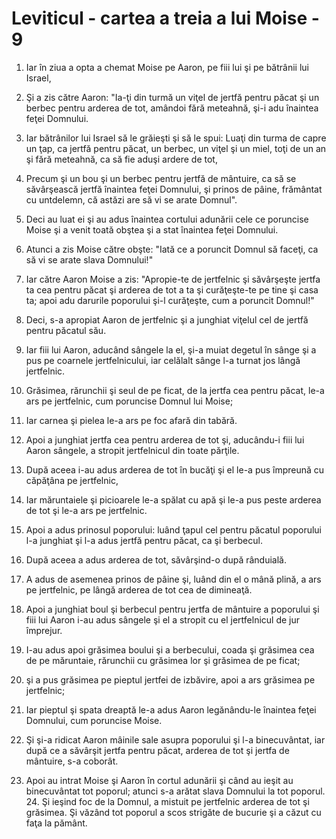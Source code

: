 # Leviticul - cartea a treia a lui Moise - 9

1. Iar în ziua a opta a chemat Moise pe Aaron, pe fiii lui şi pe bătrânii lui Israel, 

2. Şi a zis către Aaron: "Ia-ţi din turmă un viţel de jertfă pentru păcat şi un berbec pentru arderea de tot, amândoi fără meteahnă, şi-i adu înaintea feţei Domnului. 

3. Iar bătrânilor lui Israel să le grăieşti şi să le spui: Luaţi din turma de capre un ţap, ca jertfă pentru păcat, un berbec, un viţel şi un miel, toţi de un an şi fără meteahnă, ca să fie aduşi ardere de tot, 

4. Precum şi un bou şi un berbec pentru jertfă de mântuire, ca să se săvârşească jertfă înaintea feţei Domnului, şi prinos de pâine, frământat cu untdelemn, că astăzi are să vi se arate Domnul". 

5. Deci au luat ei şi au adus înaintea cortului adunării cele ce poruncise Moise şi a venit toată obştea şi a stat înaintea feţei Domnului. 

6. Atunci a zis Moise către obşte: "Iată ce a poruncit Domnul să faceţi, ca să vi se arate slava Domnului!" 

7. Iar către Aaron Moise a zis: "Apropie-te de jertfelnic şi săvârşeşte jertfa ta cea pentru păcat şi arderea de tot a ta şi curăţeşte-te pe tine şi casa ta; apoi adu darurile poporului şi-l curăţeşte, cum a poruncit Domnul!" 

8. Deci, s-a apropiat Aaron de jertfelnic şi a junghiat viţelul cel de jertfă pentru păcatul său. 

9. Iar fiii lui Aaron, aducând sângele la el, şi-a muiat degetul în sânge şi a pus pe coarnele jertfelnicului, iar celălalt sânge l-a turnat jos lângă jertfelnic. 

10. Grăsimea, rărunchii şi seul de pe ficat, de la jertfa cea pentru păcat, le-a ars pe jertfelnic, cum poruncise Domnul lui Moise; 

11. Iar carnea şi pielea le-a ars pe foc afară din tabără. 

12. Apoi a junghiat jertfa cea pentru arderea de tot şi, aducându-i fiii lui Aaron sângele, a stropit jertfelnicul din toate părţile. 

13. După aceea i-au adus arderea de tot în bucăţi şi el le-a pus împreună cu căpăţâna pe jertfelnic, 

14. Iar măruntaiele şi picioarele le-a spălat cu apă şi le-a pus peste arderea de tot şi le-a ars pe jertfelnic. 

15. Apoi a adus prinosul poporului: luând ţapul cel pentru păcatul poporului l-a junghiat şi l-a adus jertfă pentru păcat, ca şi berbecul. 

16. După aceea a adus arderea de tot, săvârşind-o după rânduială. 

17. A adus de asemenea prinos de pâine şi, luând din el o mână plină, a ars pe jertfelnic, pe lângă arderea de tot cea de dimineaţă. 

18. Apoi a junghiat boul şi berbecul pentru jertfa de mântuire a poporului şi fiii lui Aaron i-au adus sângele şi el a stropit cu el jertfelnicul de jur împrejur. 

19. I-au adus apoi grăsimea boului şi a berbecului, coada şi grăsimea cea de pe măruntaie, rărunchii cu grăsimea lor şi grăsimea de pe ficat;  

20. şi a pus grăsimea pe pieptul jertfei de izbăvire, apoi a ars grăsimea pe jertfelnic; 

21. Iar pieptul şi spata dreaptă le-a adus Aaron legănându-le înaintea feţei Domnului, cum poruncise Moise. 

22. Şi şi-a ridicat Aaron mâinile sale asupra poporului şi l-a binecuvântat, iar după ce a săvârşit jertfa pentru păcat, arderea de tot şi jertfa de mântuire, s-a coborât. 

23. Apoi au intrat Moise şi Aaron în cortul adunării şi când au ieşit au binecuvântat tot poporul; atunci s-a arătat slava Domnului la tot poporul. 24. Şi ieşind foc de la Domnul, a mistuit pe jertfelnic arderea de tot şi grăsimea. Şi văzând tot poporul a scos strigăte de bucurie şi a căzut cu faţa la pământ. 

